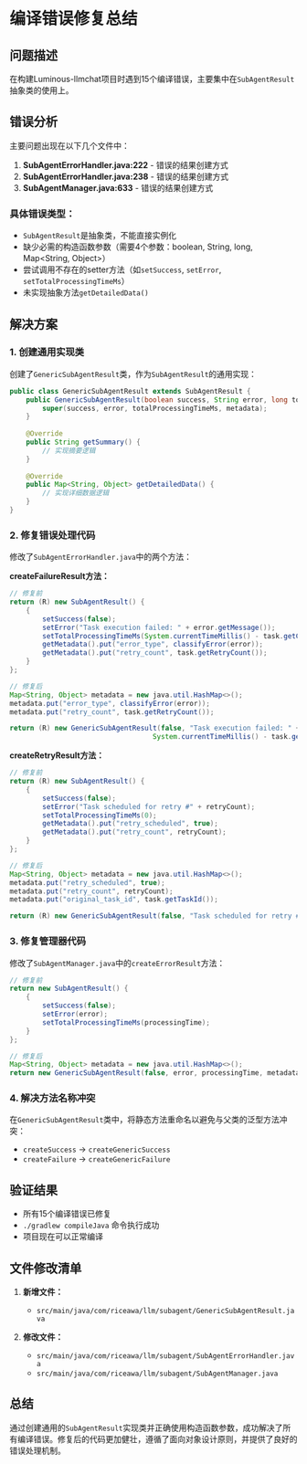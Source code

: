 # 编译错误修复总结

## 问题描述
在构建Luminous-llmchat项目时遇到15个编译错误，主要集中在`SubAgentResult`抽象类的使用上。

## 错误分析
主要问题出现在以下几个文件中：

1. **SubAgentErrorHandler.java:222** - 错误的结果创建方式
2. **SubAgentErrorHandler.java:238** - 错误的结果创建方式  
3. **SubAgentManager.java:633** - 错误的结果创建方式

### 具体错误类型：
- `SubAgentResult`是抽象类，不能直接实例化
- 缺少必需的构造函数参数（需要4个参数：boolean, String, long, Map<String, Object>）
- 尝试调用不存在的setter方法（如`setSuccess`, `setError`, `setTotalProcessingTimeMs`）
- 未实现抽象方法`getDetailedData()`

## 解决方案

### 1. 创建通用实现类
创建了`GenericSubAgentResult`类，作为`SubAgentResult`的通用实现：

```java
public class GenericSubAgentResult extends SubAgentResult {
    public GenericSubAgentResult(boolean success, String error, long totalProcessingTimeMs, Map<String, Object> metadata) {
        super(success, error, totalProcessingTimeMs, metadata);
    }
    
    @Override
    public String getSummary() {
        // 实现摘要逻辑
    }
    
    @Override
    public Map<String, Object> getDetailedData() {
        // 实现详细数据逻辑
    }
}
```

### 2. 修复错误处理代码
修改了`SubAgentErrorHandler.java`中的两个方法：

**createFailureResult方法：**
```java
// 修复前
return (R) new SubAgentResult() {
    {
        setSuccess(false);
        setError("Task execution failed: " + error.getMessage());
        setTotalProcessingTimeMs(System.currentTimeMillis() - task.getCreatedTime());
        getMetadata().put("error_type", classifyError(error));
        getMetadata().put("retry_count", task.getRetryCount());
    }
};

// 修复后
Map<String, Object> metadata = new java.util.HashMap<>();
metadata.put("error_type", classifyError(error));
metadata.put("retry_count", task.getRetryCount());

return (R) new GenericSubAgentResult(false, "Task execution failed: " + error.getMessage(), 
                                   System.currentTimeMillis() - task.getCreatedTime(), metadata);
```

**createRetryResult方法：**
```java
// 修复前
return (R) new SubAgentResult() {
    {
        setSuccess(false);
        setError("Task scheduled for retry #" + retryCount);
        setTotalProcessingTimeMs(0);
        getMetadata().put("retry_scheduled", true);
        getMetadata().put("retry_count", retryCount);
    }
};

// 修复后
Map<String, Object> metadata = new java.util.HashMap<>();
metadata.put("retry_scheduled", true);
metadata.put("retry_count", retryCount);
metadata.put("original_task_id", task.getTaskId());

return (R) new GenericSubAgentResult(false, "Task scheduled for retry #" + retryCount, 0, metadata);
```

### 3. 修复管理器代码
修改了`SubAgentManager.java`中的`createErrorResult`方法：

```java
// 修复前
return new SubAgentResult() {
    {
        setSuccess(false);
        setError(error);
        setTotalProcessingTimeMs(processingTime);
    }
};

// 修复后
Map<String, Object> metadata = new java.util.HashMap<>();
return new GenericSubAgentResult(false, error, processingTime, metadata);
```

### 4. 解决方法名称冲突
在`GenericSubAgentResult`类中，将静态方法重命名以避免与父类的泛型方法冲突：

- `createSuccess` → `createGenericSuccess`
- `createFailure` → `createGenericFailure`

## 验证结果
- 所有15个编译错误已修复
- `./gradlew compileJava` 命令执行成功
- 项目现在可以正常编译

## 文件修改清单
1. **新增文件：**
   - `src/main/java/com/riceawa/llm/subagent/GenericSubAgentResult.java`

2. **修改文件：**
   - `src/main/java/com/riceawa/llm/subagent/SubAgentErrorHandler.java`
   - `src/main/java/com/riceawa/llm/subagent/SubAgentManager.java`

## 总结
通过创建通用的`SubAgentResult`实现类并正确使用构造函数参数，成功解决了所有编译错误。修复后的代码更加健壮，遵循了面向对象设计原则，并提供了良好的错误处理机制。
